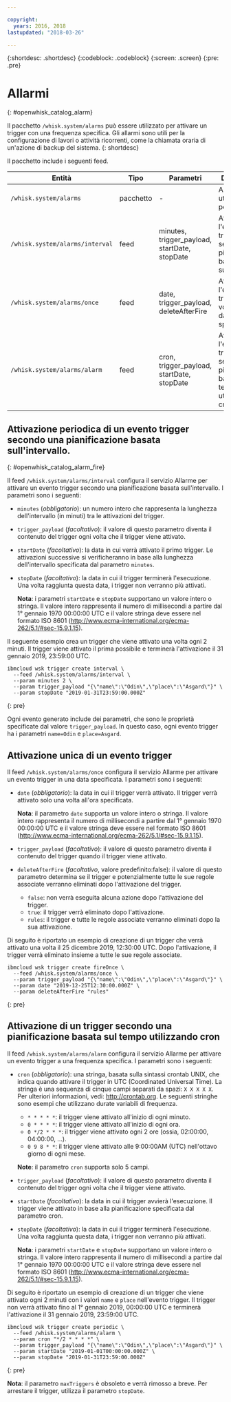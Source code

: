 ```yaml
---

copyright:
  years: 2016, 2018
lastupdated: "2018-03-26"

---
```


{:shortdesc: .shortdesc}
{:codeblock: .codeblock}
{:screen: .screen}
{:pre: .pre}

# Allarmi
{: #openwhisk_catalog_alarm}

Il pacchetto `/whisk.system/alarms` può essere utilizzato per attivare un trigger con una frequenza specifica. Gli allarmi sono utili per la configurazione di lavori o attività ricorrenti, come la chiamata oraria di un'azione di backup del sistema.
{: shortdesc}

Il pacchetto include i seguenti feed.

| Entità | Tipo | Parametri | Descrizione |
| --- | --- | --- | --- |
| `/whisk.system/alarms` | pacchetto | - | Allarmi e utilità periodica. |
| `/whisk.system/alarms/interval` | feed | minutes, trigger_payload, startDate, stopDate | Attivare l'evento trigger secondo una pianificazione basata sull'intervallo. |
| `/whisk.system/alarms/once` | feed | date, trigger_payload, deleteAfterFire | Attivare l'evento trigger una volta in una data specifica. |
| `/whisk.system/alarms/alarm` | feed | cron, trigger_payload, startDate, stopDate | Attivare l'evento trigger secondo una pianificazione basata sul tempo utilizzando cron. |


## Attivazione periodica di un evento trigger secondo una pianificazione basata sull'intervallo.
{: #openwhisk_catalog_alarm_fire}

Il feed `/whisk.system/alarms/interval` configura il servizio Allarme per attivare un evento trigger secondo una pianificazione basata sull'intervallo. I parametri sono i seguenti:

- `minutes` (*obbligatorio*): un numero intero che rappresenta la lunghezza dell'intervallo (in minuti) tra le attivazioni del trigger.
- `trigger_payload` (*facoltativo*): il valore di questo parametro diventa il contenuto del trigger ogni volta che il trigger viene attivato.
- `startDate` (*facoltativo*): la data in cui verrà attivato il primo trigger.  Le attivazioni successive si verificheranno in base alla lunghezza dell'intervallo specificata dal parametro `minutes`.
- `stopDate` (*facoltativo*): la data in cui il trigger terminerà l'esecuzione. Una volta raggiunta questa data, i trigger non verranno più attivati.

  **Nota**: i parametri `startDate` e `stopDate` supportano un valore intero o stringa. Il valore intero rappresenta il numero di millisecondi a partire dal 1° gennaio 1970 00:00:00 UTC e il valore stringa deve essere nel formato ISO 8601 (http://www.ecma-international.org/ecma-262/5.1/#sec-15.9.1.15).

Il seguente esempio crea un trigger che viene attivato una volta ogni 2 minuti. Il trigger viene attivato il prima possibile e terminerà l'attivazione il 31 gennaio 2019, 23:59:00 UTC.

  ```
  ibmcloud wsk trigger create interval \
    --feed /whisk.system/alarms/interval \
    --param minutes 2 \
    --param trigger_payload "{\"name\":\"Odin\",\"place\":\"Asgard\"}" \
    --param stopDate "2019-01-31T23:59:00.000Z"
  ```
  {: pre}

Ogni evento generato include dei parametri, che sono le proprietà specificate dal valore `trigger_payload`. In questo caso, ogni evento trigger ha i parametri `name=Odin` e `place=Asgard`.

## Attivazione unica di un evento trigger

Il feed `/whisk.system/alarms/once` configura il servizio Allarme per attivare un evento trigger in una data specificata. I parametri sono i seguenti:

- `date` (*obbligatorio*): la data in cui il trigger verrà attivato. Il trigger verrà attivato solo una volta all'ora specificata.

  **Nota**: il parametro `date` supporta un valore intero o stringa. Il valore intero rappresenta il numero di millisecondi
  a partire dal 1° gennaio 1970 00:00:00 UTC e il valore stringa deve essere nel formato ISO 8601 (http://www.ecma-international.org/ecma-262/5.1/#sec-15.9.1.15).

- `trigger_payload` (*facoltativo*): il valore di questo parametro diventa il contenuto del trigger quando il trigger viene attivato.

- `deleteAfterFire` (*facoltativo*, valore predefinito:false): il valore di questo parametro determina se il trigger e potenzialmente tutte le sue regole associate verranno eliminati dopo l'attivazione del trigger.
  - `false`: non verrà eseguita alcuna azione dopo l'attivazione del trigger.
  - `true`: il trigger verrà eliminato dopo l'attivazione.
  - `rules`: il trigger e tutte le regole associate verranno eliminati dopo la sua attivazione.

Di seguito è riportato un esempio di creazione di un trigger che verrà attivato una volta il 25 dicembre 2019, 12:30:00 UTC. Dopo l'attivazione, il trigger verrà eliminato insieme a tutte le sue regole associate.

  ```
  ibmcloud wsk trigger create fireOnce \
    --feed /whisk.system/alarms/once \
    --param trigger_payload "{\"name\":\"Odin\",\"place\":\"Asgard\"}" \
    --param date "2019-12-25T12:30:00.000Z" \
    --param deleteAfterFire "rules"
  ```
  {: pre}

## Attivazione di un trigger secondo una pianificazione basata sul tempo utilizzando cron

Il feed `/whisk.system/alarms/alarm` configura il servizio Allarme per attivare un evento trigger a una frequenza specifica. I parametri sono i seguenti:

- `cron` (*obbligatorio*): una stringa, basata sulla sintassi crontab UNIX, che indica quando attivare il trigger in UTC (Coordinated Universal Time). La stringa è una sequenza di cinque campi separati da spazi: `X X X X X`.
Per ulteriori informazioni, vedi: http://crontab.org. Le seguenti stringhe sono esempi che utilizzano durate variabili di frequenza.

  - `* * * * *`: il trigger viene attivato all'inizio di ogni minuto.
  - `0 * * * *`: il trigger viene attivato all'inizio di ogni ora.
  - `0 */2 * * *`: il trigger viene attivato ogni 2 ore (ossia, 02:00:00, 04:00:00, ...).
  - `0 9 8 * *`: il trigger viene attivato alle 9:00:00AM (UTC) nell'ottavo giorno di ogni mese.

  **Note**: il parametro `cron` supporta solo 5 campi.

- `trigger_payload` (*facoltativo*): il valore di questo parametro diventa il contenuto del trigger ogni volta che il trigger viene attivato.

- `startDate` (*facoltativo*): la data in cui il trigger avvierà l'esecuzione. Il trigger viene attivato in base alla pianificazione specificata dal parametro cron.

- `stopDate` (*facoltativo*): la data in cui il trigger terminerà l'esecuzione. Una volta raggiunta questa data, i trigger non verranno più attivati.

  **Nota**: i parametri `startDate` e `stopDate` supportano un valore intero o stringa. Il valore intero rappresenta il numero di millisecondi a partire dal 1° gennaio 1970 00:00:00 UTC e il valore stringa deve essere nel formato ISO 8601 (http://www.ecma-international.org/ecma-262/5.1/#sec-15.9.1.15).

Di seguito è riportato un esempio di creazione di un trigger che viene attivato ogni 2 minuti con i valori `name` e `place` nell'evento trigger. Il trigger non verrà attivato fino al
1° gennaio 2019, 00:00:00 UTC e terminerà l'attivazione il 31 gennaio 2019, 23:59:00 UTC.

  ```
  ibmcloud wsk trigger create periodic \
    --feed /whisk.system/alarms/alarm \
    --param cron "*/2 * * * *" \
    --param trigger_payload "{\"name\":\"Odin\",\"place\":\"Asgard\"}" \
    --param startDate "2019-01-01T00:00:00.000Z" \
    --param stopDate "2019-01-31T23:59:00.000Z"
  ```
  {: pre}

 **Nota**: il parametro `maxTriggers` è obsoleto e verrà rimosso a breve. Per arrestare il trigger, utilizza il parametro `stopDate`.
